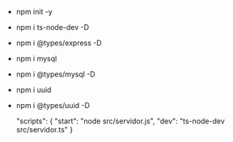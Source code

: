 - npm init -y
- npm i ts-node-dev -D
- npm i @types/express -D
- npm i mysql
- npm i @types/mysql -D
- npm i uuid
- npm i @types/uuid -D

  "scripts": {
    "start": "node src/servidor.js",
    "dev": "ts-node-dev src/servidor.ts"
  }